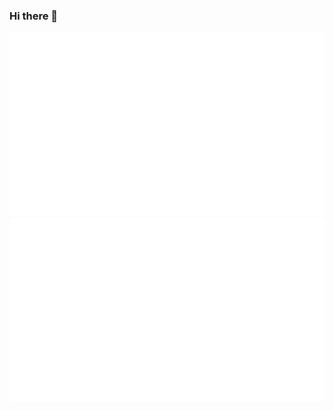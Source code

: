 ### Hi there 👋

![](https://github.com/KalinaVitaly/github-stats-transparent/blob/output/generated/languages.svg)
![](https://github.com/KalinaVitaly/github-stats-transparent/blob/output/generated/overview.svg)
